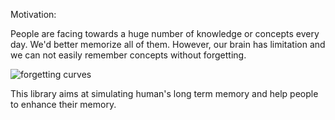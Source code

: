 Motivation:

People are facing towards a huge number of knowledge or concepts every day. We'd better memorize all of them. However, our brain has limitation and we can not easily remember concepts without forgetting. 

![forgetting curves](https://en.wikipedia.org/wiki/Forgetting_curve#/media/File:ForgettingCurve.svg)

This library aims at simulating human's long term memory and help people to enhance their memory.
